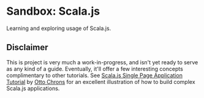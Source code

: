 # Sandbox: Scala.js

Learning and exploring usage of Scala.js.

## Disclaimer

This is project is very much a work-in-progress, and isn't yet ready to serve as any kind of a guide. Eventually, it'll offer a few interesting concepts complimentary to other tutorials. See [Scala.js Single Page Application Tutorial](https://github.com/ochrons/scalajs-spa-tutorial) by [Otto Chrons](https://github.com/ochrons) for an excellent illustration of how to build complex Scala.js applications.

